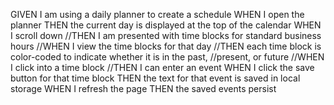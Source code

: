 GIVEN I am using a daily planner to create a schedule
WHEN I open the planner
THEN the current day is displayed at the top of the calendar
WHEN I scroll down
//THEN I am presented with time blocks for standard business hours
//WHEN I view the time blocks for that day
//THEN each time block is color-coded to indicate whether it is in the past, //present, or future
//WHEN I click into a time block
//THEN I can enter an event
WHEN I click the save button for that time block
THEN the text for that event is saved in local storage
WHEN I refresh the page
THEN the saved events persist